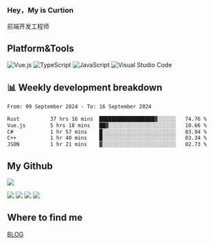 ### Hey，My is Curtion
前端开发工程师
## Platform&Tools

![Vue.js](https://img.shields.io/badge/-Vue.js-4FC08D?style=flat-square&logo=Vue.js&logoColor=white)
![TypeScript](https://img.shields.io/badge/-TypeScript-007ACC?style=flat-square&logo=typescript&logoColor=white)
![JavaScript](https://img.shields.io/badge/-JavaScript-F7DF1E?style=flat-square&logo=javascript&logoColor=black)
![Visual Studio Code](https://img.shields.io/badge/-VSCode-007ACC?style=flat-square&logo=Visual-Studio-Code&logoColor=white)

## 📊 Weekly development breakdown

<!--START_SECTION:waka-->

```txt
From: 09 September 2024 - To: 16 September 2024

Rust          37 hrs 16 mins  ██████████████████▓░░░░░░   74.76 %
Vue.js        5 hrs 18 mins   ██▓░░░░░░░░░░░░░░░░░░░░░░   10.66 %
C#            1 hr 57 mins    █░░░░░░░░░░░░░░░░░░░░░░░░   03.94 %
C++           1 hr 40 mins    █░░░░░░░░░░░░░░░░░░░░░░░░   03.34 %
JSON          1 hr 21 mins    ▓░░░░░░░░░░░░░░░░░░░░░░░░   02.73 %
```

<!--END_SECTION:waka-->

## My Github

![](http://github-profile-summary-cards.vercel.app/api/cards/profile-details?username=curtion&theme=nord_bright)

![](http://github-profile-summary-cards.vercel.app/api/cards/stats?username=curtion&theme=nord_bright)
![](http://github-profile-summary-cards.vercel.app/api/cards/productive-time?username=curtion&theme=nord_bright&utcOffset=8)
![](http://github-profile-summary-cards.vercel.app/api/cards/repos-per-language?username=curtion&theme=nord_bright)
![](http://github-profile-summary-cards.vercel.app/api/cards/most-commit-language?username=curtion&theme=nord_bright)

## Where to find me

[BLOG](https://blog.3gxk.net)
